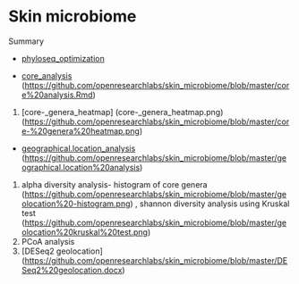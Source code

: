 # Skin microbiome



Summary
* [phyloseq_optimization](phyloseq_optimization.md) 


* [core_analysis](core_analysis.Rmd) (https://github.com/openresearchlabs/skin_microbiome/blob/master/core%20analysis.Rmd)
1. [core-_genera_heatmap] (core-_genera_heatmap.png) (https://github.com/openresearchlabs/skin_microbiome/blob/master/core-%20genera%20heatmap.png)

* [geographical.location_analysis](geographical.location_analysis) (https://github.com/openresearchlabs/skin_microbiome/blob/master/geographical.location%20analysis)
1. alpha diversity analysis- histogram of core genera (https://github.com/openresearchlabs/skin_microbiome/blob/master/geolocation%20-histogram.png) , shannon diversity analysis using Kruskal test (https://github.com/openresearchlabs/skin_microbiome/blob/master/geolocation%20kruskal%20test.png)
2. PCoA analysis
3. [DESeq2 geolocation] (https://github.com/openresearchlabs/skin_microbiome/blob/master/DESeq2%20geolocation.docx)
            

